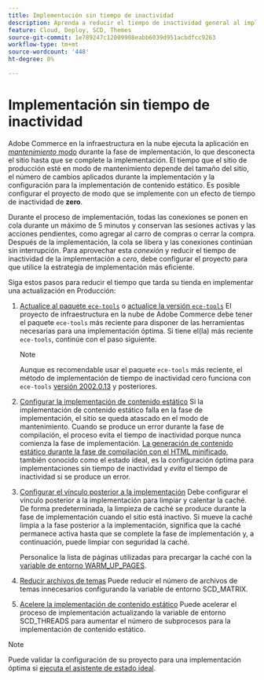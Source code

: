 ```yaml
---
title: Implementación sin tiempo de inactividad
description: Aprenda a reducir el tiempo de inactividad general al implementar Adobe Commerce en proyectos de infraestructura en la nube.
feature: Cloud, Deploy, SCD, Themes
source-git-commit: 1e789247c12009908eabb6039d951acbdfcc9263
workflow-type: tm+mt
source-wordcount: '448'
ht-degree: 0%

---
```


# Implementación sin tiempo de inactividad

Adobe Commerce en la infraestructura en la nube ejecuta la aplicación en [_mantenimiento_ modo](https://experienceleague.adobe.com/docs/commerce-operations/configuration-guide/setup/application-modes.html?lang=es#production-mode) durante la fase de implementación, lo que desconecta el sitio hasta que se complete la implementación. El tiempo que el sitio de producción esté en modo de mantenimiento depende del tamaño del sitio, el número de cambios aplicados durante la implementación y la configuración para la implementación de contenido estático. Es posible configurar el proyecto de modo que se implemente con un efecto de tiempo de inactividad de **zero**.

Durante el proceso de implementación, todas las conexiones se ponen en cola durante un máximo de 5 minutos y conservan las sesiones activas y las acciones pendientes, como agregar al carro de compras o cerrar la compra. Después de la implementación, la cola se libera y las conexiones continúan sin interrupción. Para aprovechar esta _conexión_ y reducir el tiempo de inactividad de la implementación a _cero_, debe configurar el proyecto para que utilice la estrategia de implementación más eficiente.

Siga estos pasos para reducir el tiempo que tarda su tienda en implementar una actualización en Producción:

1. [Actualice al paquete `ece-tools`](../dev-tools/install-package.md) o [actualice la versión `ece-tools`](../dev-tools/update-package.md)
El proyecto de infraestructura en la nube de Adobe Commerce debe tener el paquete `ece-tools` más reciente para disponer de las herramientas necesarias para una implementación óptima. Si tiene el(la) más reciente `ece-tools`, continúe con el paso siguiente.

   >[!NOTE]
   >
   >Aunque es recomendable usar el paquete `ece-tools` más reciente, el método de implementación de tiempo de inactividad cero funciona con `ece-tools` [versión 2002.0.13](../release-notes/cloud-release-archive.md#v2002013) y posteriores.

1. [Configurar la implementación de contenido estático](static-content.md)
Si la implementación de contenido estático falla en la fase de implementación, el sitio se queda atascado en el modo de mantenimiento. Cuando se produce un error durante la fase de compilación, el proceso evita el tiempo de inactividad porque nunca comienza la fase de implementación. [La generación de contenido estático durante la fase de compilación con el HTML minificado](static-content.md#setting-the-scd-on-build), también conocido como el estado ideal, es la configuración óptima para implementaciones sin tiempo de inactividad y _evita_ el tiempo de inactividad si se produce un error.

1. [Configurar el vínculo posterior a la implementación](../application/hooks-property.md)
Debe configurar el vínculo posterior a la implementación para limpiar y calentar la caché. De forma predeterminada, la limpieza de caché se produce durante la fase de implementación cuando el sitio está inactivo. Si mueve la caché limpia a la fase posterior a la implementación, significa que la caché permanece activa hasta que se complete la fase de implementación y, a continuación, puede limpiar con seguridad la caché.

   Personalice la lista de páginas utilizadas para precargar la caché con la [variable de entorno WARM_UP_PAGES](../environment/variables-post-deploy.md#warmuppages).

1. [Reducir archivos de temas](../environment/variables-deploy.md#scdmatrix)
Puede reducir el número de archivos de temas innecesarios configurando la variable de entorno SCD\_MATRIX.

1. [Acelere la implementación de contenido estático](../environment/variables-deploy.md#scdthreads)
Puede acelerar el proceso de implementación actualizando la variable de entorno SCD\_THREADS para aumentar el número de subprocesos para la implementación de contenido estático.

>[!NOTE]
>
>Puede validar la configuración de su proyecto para una implementación óptima si [ejecuta el asistente de estado ideal](smart-wizards.md#verifying-an-ideal-configuration).

